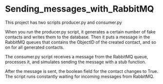 # Sending_messages_with_RabbitMQ
This project has two scripts producer.py and consumer.py

When you run the producer.py script, it generates a certain number of fake contacts and writes them to the database. Then it puts a message in the RabbitMQ queues that contains the ObjectID of the created contact, and so on for all generated contacts.

The consumer.py script receives a message from the RabbitMQ queue, processes it, and simulates sending the message with a stub function.

After the message is sent, the boolean field for the contact changes to True. The script runs constantly waiting for incoming messages from RabbitMQ.
